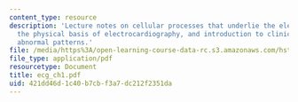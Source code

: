```yaml
---
content_type: resource
description: 'Lecture notes on cellular processes that underlie the electrocardiogram,
  the physical basis of electrocardiography, and introduction to clinical electrocardiography:
  abnormal patterns.'
file: /media/https%3A/open-learning-course-data-rc.s3.amazonaws.com/hst-582j-biomedical-signal-and-image-processing-spring-2007/421dd46d1c40b7cbf3a7dc212f2351da_ecg_ch1.pdf
file_type: application/pdf
resourcetype: Document
title: ecg_ch1.pdf
uid: 421dd46d-1c40-b7cb-f3a7-dc212f2351da
---
```

